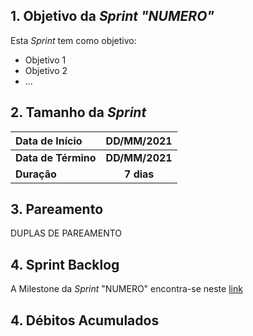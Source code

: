 ## 1. Objetivo da _Sprint "NUMERO"_

<p align="justify">Esta <i>Sprint</i> tem como objetivo:</p>

- Objetivo 1
- Objetivo 2
- ...

## 2. Tamanho da _Sprint_

| Data de Início | DD/MM/2021 |
|:--|:--:|
| **Data de Término** | **DD/MM/2021** |
| **Duração** | **7 dias** |


## 3. Pareamento

 DUPLAS DE PAREAMENTO


## 4. Sprint Backlog

A Milestone da _Sprint_ "NUMERO" encontra-se neste [link](https://github.com/fga-eps-mds/MDS-2020-2-G5/milestone/...)


## 4. Débitos Acumulados

